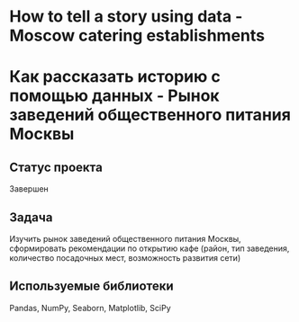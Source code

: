 # How to tell a story using data - Moscow catering establishments
# Как рассказать историю с помощью данных - Рынок заведений общественного питания Москвы

## Статус проекта
Завершен

## Задача
Изучить рынок заведений общественного питания Москвы, сформировать рекомендации по открытию кафе (район, тип заведения, количество посадочных мест, возможность развития сети)

## Используемые библиотеки
Pandas, NumPy, Seaborn, Matplotlib, SciPy

